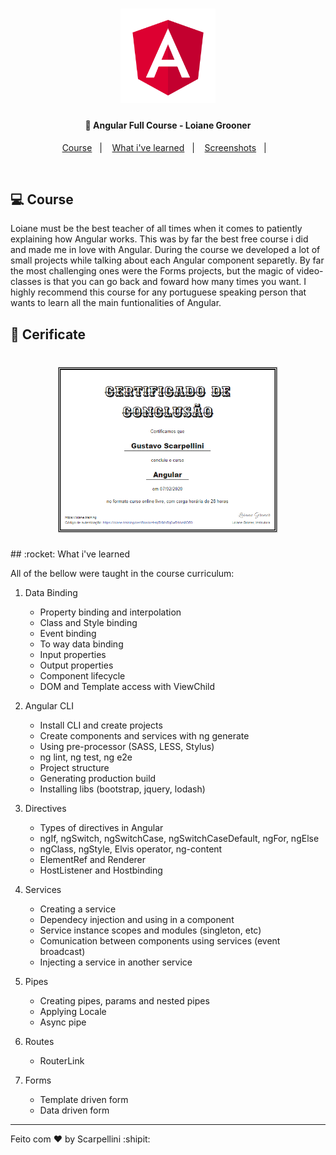 <h1 align="center">
    <img src='angular.svg' width='30%'>
</h1>

<h4 align="center">
  🚀 Angular Full Course - Loiane Grooner
</h4>

<p align="center">
  <a href="#-course">Course</a>&nbsp;&nbsp;&nbsp;|&nbsp;&nbsp;&nbsp;
  <a href="#rocket-learned">What i've learned</a>&nbsp;&nbsp;&nbsp;|&nbsp;&nbsp;&nbsp;
  <a href="#-screenshots">Screenshots</a>&nbsp;&nbsp;&nbsp;|&nbsp;&nbsp;&nbsp;
</p>

<br>

## 💻 Course

Loiane must be the best teacher of all times when it comes to patiently explaining how Angular works. This was by far the best free course i did and made me in love with Angular. During the course we developed a lot of small projects while talking about each Angular component separetly. By far the most challenging ones were the Forms projects, but the magic of video-classes is that you can go back and foward how many times you want. I highly recommend this course for any portuguese speaking person that wants to learn all the main funtionalities of Angular.

## 🔖 Cerificate

<h1 align="center">
    <img src='certificate.PNG' width='70%' height='60%'>
</h1>
## :rocket: What i've learned


All of the bellow were taught in the course curriculum:

1. Data Binding
    * Property binding and interpolation
    * Class and Style binding
    * Event binding
    * To way data binding
    * Input properties
    * Output properties
    * Component lifecycle
    * DOM and Template access with ViewChild 

2. Angular CLI
    * Install CLI and create projects
    * Create components and services with ng generate
    * Using pre-processor (SASS, LESS, Stylus)
    * ng lint, ng test, ng e2e
    * Project structure
    * Generating production build
    * Installing libs (bootstrap, jquery, lodash)

3. Directives
    * Types of directives in Angular
    * ngIf, ngSwitch, ngSwitchCase, ngSwitchCaseDefault, ngFor, ngElse
    * ngClass, ngStyle, Elvis operator, ng-content
    * ElementRef and Renderer
    * HostListener and Hostbinding

4. Services
    * Creating a service
    * Dependecy injection and using in a component
    * Service instance scopes and modules (singleton, etc)
    * Comunication between components using services (event broadcast)
    * Injecting a service in another service

5. Pipes
    * Creating pipes, params and nested pipes
    * Applying Locale
    * Async pipe

6. Routes
    * RouterLink

7. Forms
    * Template driven form
    * Data driven form
---

Feito com ♥ by Scarpellini :shipit: 
